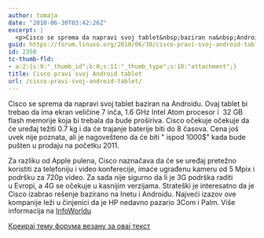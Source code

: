 ```yaml
---
author: tomaja
date: "2010-06-30T03:42:26Z"
excerpt: |
  <p>Cisco se sprema da napravi svoj tablet&nbsp;baziran na&nbsp;Androidu. Ovaj tablet bi trebao da ima ekran veličine&nbsp;7 inča,&nbsp;1.6 GHz Intel Atom procesor i&nbsp; 32 GB flash memorije koja bi trebala da bude proširiva. Cisco očekuje očekuje da će uređaj težiti&nbsp;0.7 kg i da će trajanje baterije biti do 8 časova. Cena još uvek nije poznata, ali je nagovešteno da će biti&nbsp;&quot; ispod&nbsp;1000$&quot; kada bude pušten u prodaju&nbsp;na početku&nbsp;2011.</p><p>Za razliku od&nbsp;Apple pulena,&nbsp;Cisco naznačava da će se uređaj pretežno koristiti za telefoniju&nbsp;i video konferecije, imaće ugrađenu kameru od 5 Mpix&nbsp;i podršku za&nbsp;720p video. Za sada nije sigurno da li je&nbsp;3G podrška raditi u&nbsp;Evropi, a&nbsp;4G se očekuje u kasnijim verzijama. Strateški je interesatno da je Cisco izabrao rešenje bazirano na Inetu i Androidu. Najveći izazov ove kompanije leži u činjenici da je HP nedavno pazario&nbsp;3Com&nbsp;i Palm. Više informacija na <u>InfoWorldu</u></p>
guid: https://forum.linuxo.org/2010/06/30/cisco-pravi-svoj-android-tablet/
id: 2350
tc-thumb-fld:
- a:2:{s:9:"_thumb_id";b:0;s:11:"_thumb_type";s:10:"attachment";}
title: Cisco pravi svoj Android tablet
url: /cisco-pravi-svoj-android-tablet/
---
```

Cisco se sprema da napravi svoj tablet&nbsp;baziran na&nbsp;Androidu. Ovaj tablet bi trebao da ima ekran veličine&nbsp;7 inča,&nbsp;1.6 GHz Intel Atom procesor i&nbsp; 32 GB flash memorije koja bi trebala da bude proširiva. Cisco očekuje očekuje da će uređaj težiti&nbsp;0.7 kg i da će trajanje baterije biti do 8 časova. Cena još uvek nije poznata, ali je nagovešteno da će biti&nbsp;" ispod&nbsp;1000$" kada bude pušten u prodaju&nbsp;na početku&nbsp;2011.

Za razliku od&nbsp;Apple pulena,&nbsp;Cisco naznačava da će se uređaj pretežno koristiti za telefoniju&nbsp;i video konferecije, imaće ugrađenu kameru od 5 Mpix&nbsp;i podršku za&nbsp;720p video. Za sada nije sigurno da li je&nbsp;3G podrška raditi u&nbsp;Evropi, a&nbsp;4G se očekuje u kasnijim verzijama. Strateški je interesatno da je Cisco izabrao rešenje bazirano na Inetu i Androidu. Najveći izazov ove kompanije leži u činjenici da je HP nedavno pazario&nbsp;3Com&nbsp;i Palm. Više informacija na <u>InfoWorldu</u>

<!--break-->

[Креирај тему форума везану за овај текст](https://linuxo.org/nova-tema-na-forumu/?se_pid=2350)